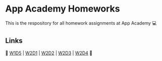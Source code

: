 # App Academy Homeworks
This is the respository for all homework assignments at App Academy 💻

## Links
🔗 [W1D5](https://github.com/evhumphrey/homeworks/tree/master/W1D5) | [W2D1](https://github.com/evhumphrey/homeworks/tree/master/W2D1) | [W2D2](https://github.com/evhumphrey/homeworks/tree/master/W2D2) | [W2D3](https://github.com/evhumphrey/homeworks/tree/master/W2D3) | [W2D4](https://github.com/evhumphrey/homeworks/tree/master/W2D4) 🔗
